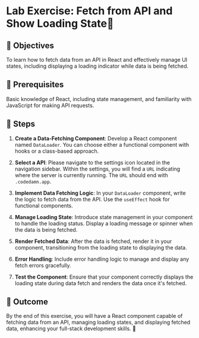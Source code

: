 # Lab Exercise: Fetch from API and Show Loading State🔄

## 🎯 Objectives

To learn how to fetch data from an API in React and effectively manage UI states, including displaying a loading indicator while data is being fetched.

## 🧩 Prerequisites

Basic knowledge of React, including state management, and familiarity with JavaScript for making API requests.

## 📝 Steps 

1. **Create a Data-Fetching Component**: Develop a React component named `DataLoader`. You can choose either a functional component with hooks or a class-based approach.

2. **Select a API**: Please navigate to the settings icon located in the navigation sidebar. Within the settings, you will find a `URL` indicating where the server is currently running. The `URL` should end with `.codedamn.app`.

3. **Implement Data Fetching Logic**: In your `DataLoader` component, write the logic to fetch data from the API. Use the `useEffect` hook for functional components.

4. **Manage Loading State**: Introduce state management in your component to handle the loading status. Display a loading message or spinner when the data is being fetched.

5. **Render Fetched Data**: After the data is fetched, render it in your component, transitioning from the loading state to displaying the data.

6. **Error Handling**: Include error handling logic to manage and display any fetch errors gracefully.

7. **Test the Component**: Ensure that your component correctly displays the loading state during data fetch and renders the data once it's fetched.

## 🏁 Outcome

By the end of this exercise, you will have a React component capable of fetching data from an API, managing loading states, and displaying fetched data, enhancing your full-stack development skills. 🌟
